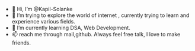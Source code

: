- 👋 Hi, I’m @Kapil-Solanke
- 👀 I’m trying to explore the world of internet , currently trying to learn and experience various fields.
- 🌱 I’m currently learning DSA, Web Development.
- 📫 reach me through mail,github.
Always feel free talk, I love to make friends.

<!---
Kapil-Solanke/Kapil-Solanke is a ✨ special ✨ repository because its `README.md` (this file) appears on your GitHub profile.
You can click the Preview link to take a look at your changes.
--->
